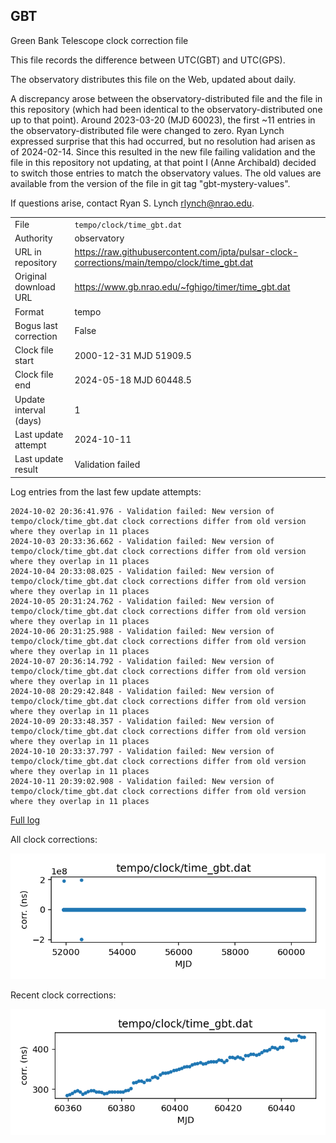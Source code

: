 
## GBT

Green Bank Telescope clock correction file

This file records the difference between UTC(GBT) and UTC(GPS).

The observatory distributes this file on the Web, updated about daily.

A discrepancy arose between the observatory-distributed file and the
file in this repository (which had been identical to the 
observatory-distributed one up to that point). Around 
2023-03-20 (MJD 60023), the first ~11 entries in the 
observatory-distributed file were changed to zero.
Ryan Lynch expressed surprise that this had occurred, but no
resolution had arisen as of 2024-02-14. Since this resulted in
the new file failing validation and the file in this repository
not updating, at that point I (Anne Archibald) decided to
switch those entries to match the observatory values. The old values
are available from the version of the file in git tag 
"gbt-mystery-values".

If questions arise, contact Ryan S. Lynch <rlynch@nrao.edu>.

|     |     |
|:--- |:--- |
| File | `tempo/clock/time_gbt.dat` |
| Authority | observatory |
| URL in repository | <https://raw.githubusercontent.com/ipta/pulsar-clock-corrections/main/tempo/clock/time_gbt.dat> |
| Original download URL | <https://www.gb.nrao.edu/~fghigo/timer/time_gbt.dat> |
| Format | tempo |
| Bogus last correction | False |
| Clock file start | 2000-12-31 MJD 51909.5 |
| Clock file end | 2024-05-18 MJD 60448.5 |
| Update interval (days) | 1 |
| Last update attempt | 2024-10-11 |
| Last update result | Validation failed |

Log entries from the last few update attempts:
```
2024-10-02 20:36:41.976 - Validation failed: New version of tempo/clock/time_gbt.dat clock corrections differ from old version where they overlap in 11 places
2024-10-03 20:33:36.662 - Validation failed: New version of tempo/clock/time_gbt.dat clock corrections differ from old version where they overlap in 11 places
2024-10-04 20:33:08.025 - Validation failed: New version of tempo/clock/time_gbt.dat clock corrections differ from old version where they overlap in 11 places
2024-10-05 20:31:24.762 - Validation failed: New version of tempo/clock/time_gbt.dat clock corrections differ from old version where they overlap in 11 places
2024-10-06 20:31:25.988 - Validation failed: New version of tempo/clock/time_gbt.dat clock corrections differ from old version where they overlap in 11 places
2024-10-07 20:36:14.792 - Validation failed: New version of tempo/clock/time_gbt.dat clock corrections differ from old version where they overlap in 11 places
2024-10-08 20:29:42.848 - Validation failed: New version of tempo/clock/time_gbt.dat clock corrections differ from old version where they overlap in 11 places
2024-10-09 20:33:48.357 - Validation failed: New version of tempo/clock/time_gbt.dat clock corrections differ from old version where they overlap in 11 places
2024-10-10 20:33:37.797 - Validation failed: New version of tempo/clock/time_gbt.dat clock corrections differ from old version where they overlap in 11 places
2024-10-11 20:39:02.908 - Validation failed: New version of tempo/clock/time_gbt.dat clock corrections differ from old version where they overlap in 11 places
```
[Full log](https://raw.githubusercontent.com/ipta/pulsar-clock-corrections/main/log/tempo/clock/time_gbt.dat.log)


All clock corrections:

![plot of all clock corrections](time_gbt.dat.png "All corrections")

Recent clock corrections:

![plot of recent clock corrections](time_gbt.dat.short.png "Recent corrections")

